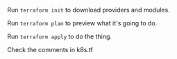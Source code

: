 Run `terraform init` to download providers and modules.

Run `terraform plan` to preview what it's going to do.

Run `terraform apply` to do the thing.

Check the comments in k8s.tf

